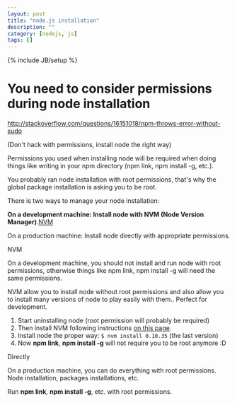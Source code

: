 ```yaml
---
layout: post
title: "node.js installation"
description: ""
category: [nodejs, js]
tags: []
---
```

{% include JB/setup %}

<h1 class="sectionedit1" id="you_need_to_consider_permissions_during_node_installation">You need to consider permissions during node installation</h1>
<div class="level1">

<p>
<a href="http://stackoverflow.com/questions/16151018/npm-throws-error-without-sudo" class="urlextern" title="http://stackoverflow.com/questions/16151018/npm-throws-error-without-sudo"  rel="nofollow">http://stackoverflow.com/questions/16151018/npm-throws-error-without-sudo</a>
</p>

<p>
(Don&#039;t hack with permissions, install node the right way)
</p>

<p>
Permissions you used when installing node will be required when doing things like writing in your npm directory (npm link, npm install -g, etc.).
</p>

<p>
You probably ran node installation with root permissions, that&#039;s why the global package installation is asking you to be root.
</p>

<p>
There is two ways to manage your node installation:
</p>

<p>
<strong>On a development machine: Install node with NVM (Node Version Manager)</strong>.<a href="https://github.com/creationix/nvm" class="urlextern" title="https://github.com/creationix/nvm"  rel="nofollow">NVM</a><br/>

On a production machine: Install node directly with appropriate permissions.
</p>

<p>
NVM
</p>

<p>
On a development machine, you should not install and run node with root permissions, otherwise things like npm link, npm install -g will need the same permissions.
</p>

<p>
NVM allow you to install node without root permissions and also allow you to install many versions of node to play easily with them.. Perfect for development.
</p>
<ol>
<li class="level1"><div class="li"> Start uninstalling node (root permission will probably be required)<br/>
</div>
</li>
<li class="level1"><div class="li"> Then install NVM following instructions <a href="https://github.com/creationix/nvm" class="urlextern" title="https://github.com/creationix/nvm"  rel="nofollow"> on this page</a>.<br/>
</div>
</li>
<li class="level1"><div class="li"> Install node the proper way: <code>$ nvm install 0.10.35</code> (the last version)<br/>
</div>
</li>
<li class="level1"><div class="li"> Now <strong>npm link</strong>, <strong>npm install -g</strong> will not require you to be root anymore :D</div>
</li>
</ol>

<p>
Directly
</p>

<p>
On a production machine, you can do everything with root permissions. Node installation, packages installations, etc.
</p>

<p>
Run <strong>npm link</strong>, <strong>npm install -g</strong>, etc. with root permissions.
</p>

</div>